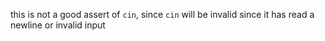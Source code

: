 this is not a good assert of `cin`, since `cin` will be invalid since it has read a newline or invalid input